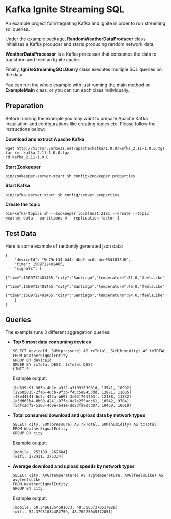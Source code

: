 # Kafka Ignite Streaming SQL
An example project for integrating Kafka and Ignite in order to run streaming sql queries. 

Under the example package, **RandomWeatherDataProducer** class initializes a Kafka producer and starts producing random network data.
 
**WeatherDataProcessor** is a Kafka processor that consumes the data to transform and feed an Ignite cache. 

Finally, **IgniteStreamingSQLQuery** class 
executes multiple SQL queries on the data. 

You can run the whole example with just running the main method on **ExampleMain** class, or you can run each class individually.

## Preparation

Before running the example you may want to prepare Apache Kafka installation and configurations like creating topics etc. Please follow the 
instructions below:

**Download and extract Apache Kafka**

```
wget http://mirror.vorboss.net/apache/kafka/1.0.0/kafka_2.11-1.0.0.tgz
tar xvf kafka_2.11-1.0.0.tgz
cd kafka_2.11-1.0.0  
```

**Start Zookeeper**

```
bin/zookeeper-server-start.sh config/zookeeper.properties
```

**Start Kafka**

```
bin/kafka-server-start.sh config/server.properties
```

**Create the topic** 

```
bin/kafka-topics.sh --zookeeper localhost:2181 --create --topic weather-data --partitions 4 --replication-factor 1
```

## Test Data

Here is some example of randomly generated json data: 
``` 
{
    "deviceId": "9e79c134-b44c-4bd2-bc0c-4ee0541838d8",
    "time": 1509712401465,
    "signals": [
        {"time":1509712401465,"city":"Santiago","temperature":51.0,"feelsLike":11.0,"pressure":279,"humidity":186},
        {"time":1509712401465,"city":"Santiago","temperature":46.0,"feelsLike":87.0,"pressure":434,"humidity":561},
        {"time":1509712401465,"city":"Santiago","temperature":94.0,"feelsLike":70.0,"pressure":828,"humidity":338}
    ]
}
``` 

## Queries

The example runs 3 different aggregation queries:

- **Top 5 most data consuming devices**

    ```
    SELECT deviceId, SUM(pressure) AS rxTotal, SUM(humidity) AS txTOTAL 
    FROM WeatherSignalEntity 
    GROUP BY deviceId 
    ORDER BY rxTotal DESC, txTotal DESC 
    LIMIT 5
    ```
    
    Example output:
    
    ```
    [bd639c9f-363b-4b2e-a3f2-a3109153981d, 13541, 10992]
    [29605015-2fa6-46cb-9f3b-f45c5a8453dd, 12871, 11605]
    [48e44f41-6c2c-422a-b69f-3c03f701793f, 12188, 11832]
    [a3dd65b4-0b90-4241-87fb-0c7e255adc61, 10542, 9704]
    [5dfc2df9-5103-4c0e-b41e-dd23fd9dcd07, 10460, 10010]
    ```
     
- **Total consumed download and upload data by network types**

    ```
    SELECT city, SUM(pressure) AS rxTotal, SUM(humidity) AS txTotal 
    FROM WeatherSignalEntity 
    GROUP BY city
    ```

    Example output:
    
    ```
    [mobile, 252189, 262684]
    [wifi, 272411, 275334]
    ```

- **Average download and upload speeds by network types**

    ```
    SELECT city, AVG(temperature) AS avgtemperature, AVG(feelsLike) AS avgfeelsLike 
    FROM WeatherSignalEntity 
    GROUP BY city
    ```    
    
    Example output:
    
    ```
    [mobile, 50.34661354581673, 49.35657370517928]
    [wifi, 52.37931034482759, 48.76225045372051]
    ```   
    
